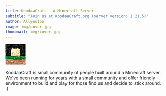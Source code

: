 ```yaml
---
title: KoodaaCraft - A Minecraft Server
subtitle: "Join us at KoodaaCraft.org (server version: 1.21.5)"
author: Allyoutoo
image: img/cover.jpg
thumbnail: img/cover.jpg
---
```

[![KoodaaCraft](/img/logo.jpg)](https://koodaacraft.org/)

KoodaaCraft is small community of people built around a Minecraft server.
We've been running for years with a small community and offer friendly environment to build and play
for those find us and decide to stick around. :)
